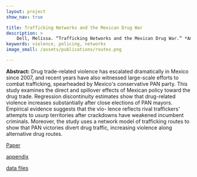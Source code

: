 ```yaml
---
layout: project
show_nav: true

title: Trafficking Networks and the Mexican Drug War
description: >
    Dell, Melissa. “Trafficking Networks and the Mexican Drug War.” *American Economic Review* 105, no. 6 (2015): 1738-1779. [Paper](https://scholar.harvard.edu/files/dell/files/traffickingnetwrks.pdf); [appendix](https://scholar.harvard.edu/files/dell/files/appendixestimation_0.pdf); [data files](https://scholar.harvard.edu/files/dell/files/aer2012-1637data.zip)
keywords: violence, policing, networks
image_small: /assets/publications/routes.png

---
```




**Abstract:** Drug trade-related violence has escalated dramatically in Mexico since 2007, and recent years have also witnessed large-scale efforts to combat trafficking, spearheaded by Mexico's conservative PAN party. This study examines the direct and spillover effects of Mexican policy toward the drug trade. Regression discontinuity estimates show that drug-related violence increases substantially after close elections of PAN mayors. Empirical evidence suggests that the vio- lence reflects rival traffickers' attempts to usurp territories after crackdowns have weakened incumbent criminals. Moreover, the study uses a network model of trafficking routes to show that PAN victories divert drug traffic, increasing violence along alternative drug routes.

[Paper](https://scholar.harvard.edu/files/dell/files/traffickingnetwrks.pdf) 

[appendix](https://scholar.harvard.edu/files/dell/files/appendixestimation_0.pdf) 

[data files](https://scholar.harvard.edu/files/dell/files/aer2012-1637data.zip)